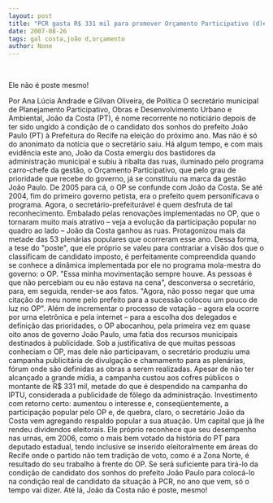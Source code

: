 ```yaml
---
layout: post
title: "PCR gasta R$ 331 mil para promover Orçamento Participativo (d)e João da Costa"
date: 2007-08-26
tags: gal costa,joão d,orçamento
author: None
---
```


&nbsp;

Ele n&atilde;o &eacute; poste mesmo!

Por Ana L&uacute;cia Andrade e Gilvan Oliveira, de Pol&iacute;tica 
O secret&aacute;rio municipal de Planejamento Participativo, Obras e Desenvolvimento Urbano e Ambiental, Jo&atilde;o da Costa (PT), &eacute; nome recorrente no notici&aacute;rio depois de ter sido ungido &agrave; condi&ccedil;&atilde;o de o candidato dos sonhos do prefeito Jo&atilde;o Paulo (PT) &agrave; Prefeitura do Recife na elei&ccedil;&atilde;o do pr&oacute;ximo ano. Mas n&atilde;o &eacute; s&oacute; do anonimato da not&iacute;cia que o secret&aacute;rio saiu. H&aacute; algum tempo, e com mais evid&ecirc;ncia este ano, Jo&atilde;o da Costa emergiu dos bastidores da administra&ccedil;&atilde;o municipal e subiu &agrave; ribalta das ruas, iluminado pelo programa carro-chefe da gest&atilde;o, o Or&ccedil;amento Participativo, que pelo grau de prioridade que recebe do governo, j&aacute; se constituiu na marca da gest&atilde;o Jo&atilde;o Paulo. De 2005 para c&aacute;, o OP se confunde com Jo&atilde;o da Costa. Se at&eacute; 2004, fim do primeiro governo petista, era o prefeito quem personificava o programa. Agora, o secret&aacute;rio-prefeitur&aacute;vel &eacute; quem desfruta de tal reconhecimento. 
Embalado pelas renova&ccedil;&otilde;es implementadas no OP, que o tornaram muito mais atrativo &ndash; veja a evolu&ccedil;&atilde;o da participa&ccedil;&atilde;o popular no quadro ao lado &ndash; Jo&atilde;o da Costa ganhou as ruas. Protagonizou mais da metade das 53 plen&aacute;rias populares que ocorreram esse ano. Dessa forma, a tese do &quot;poste&quot;, que ele pr&oacute;prio se valeu para contrariar a vis&atilde;o dos que o classificam de candidato imposto, &eacute; perfeitamente compreendida quando se conhece a din&acirc;mica implementada por ele no programa mola-mestra do governo: o OP. 
&quot;Essa minha movimenta&ccedil;&atilde;o sempre houve. As pessoas &eacute; que n&atilde;o percebiam ou eu n&atilde;o estava na cena&quot;, desconversa o secret&aacute;rio, para, em seguida, render-se aos fatos. &quot;Agora, n&atilde;o posso negar que uma cita&ccedil;&atilde;o do meu nome pelo prefeito para a sucess&atilde;o colocou um pouco de luz no OP&quot;. 
Al&eacute;m de incrementar o processo de vota&ccedil;&atilde;o &ndash; agora ela ocorre por urna eletr&ocirc;nica e pela internet &ndash; para a escolha dos delegados e defini&ccedil;&atilde;o das prioridades, o OP abocanhou, pela primeira vez em quase oito anos de governo Jo&atilde;o Paulo, uma fatia dos recursos municipais destinados &agrave; publicidade. Sob a justificativa de que muitas pessoas conheciam o OP, mas dele n&atilde;o participavam, o secret&aacute;rio produziu uma campanha publicit&aacute;ria de divulga&ccedil;&atilde;o e chamamento para as plen&aacute;rias, f&oacute;rum onde s&atilde;o definidas as obras a serem realizadas. 
Apesar de n&atilde;o ter alcan&ccedil;ado a grande m&iacute;dia, a campanha custou aos cofres p&uacute;blicos o montante de R$ 331 mil, metade do que &eacute; despendido na campanha do IPTU, considerada a publicidade de f&ocirc;lego da administra&ccedil;&atilde;o. Investimento com retorno certo: aumentou o interesse e, conseq&uuml;entemente, a participa&ccedil;&atilde;o popular pelo OP e, de quebra, claro, o secret&aacute;rio Jo&atilde;o da Costa vem agregando respaldo popular a sua atua&ccedil;&atilde;o. Um capital que j&aacute; lhe rendeu dividendos eleitorais. 
Ele pr&oacute;prio reconhece que seu desempenho nas urnas, em 2006, como o mais bem votado da hist&oacute;ria do PT para deputado estadual, tendo inclusive se inserido eleitoralmente em &aacute;reas do Recife onde o partido n&atilde;o tem tradi&ccedil;&atilde;o de voto, como &eacute; a Zona Norte, &eacute; resultado do seu trabalho &agrave; frente do OP. Se ser&aacute; suficiente para tir&aacute;-lo da condi&ccedil;&atilde;o de candidato dos sonhos do prefeito Jo&atilde;o Paulo para coloc&aacute;-lo na condi&ccedil;&atilde;o real de candidato da situa&ccedil;&atilde;o &agrave; PCR, no ano que vem, s&oacute; o tempo vai dizer. At&eacute; l&aacute;, Jo&atilde;o da Costa n&atilde;o &eacute; poste, mesmo! 
&nbsp; 